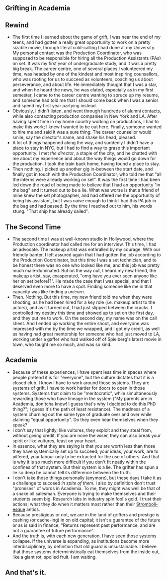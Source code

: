 ## Grifting in Academia

## Rewind
- The first time I learned about the game of grift, I was near the end of my teens, and had gotten a really great opportunity to work on a pretty sizable
movie, through literal cold-calling I had done at my University. My personal contact was the Production Coordinator, who was supposed to
be responsible for hiring all the Production Assistants (PAs) on set. It was my first year of undergraduate study, and it was a pretty big break.
The career centre, one of several places I volunteered my time, was headed by one of the kindest and most inspiring counsellors, who was rooting for us
to succeed as volunteers, coaching us about perseverance, and about life. He immediately thought that I was a star, and when he heard the news, he
was elated, especially as in my first semester, I came to the career centre wanting to spruce up my resume, and someone had told me that I should come back
when I was a senior and spend my first year partying instead.
- Obviously, I didn't listen, and went through hundreds of alumni contacts, while also contacting production companies in New York and LA. After
having spent time in my home country working on productions, I had to make this work; I knew I wanted to be out here. Finally, someone wanted to hire
me and said it was a sure thing. The career counsellor would smile, say the director's name, and shake his head, pleased.
- A lot of things happened along the way, and suddenly I didn't have a place to stay in NYC, but I had to find a way to grasp this important opportunity.
I met *the director*, a staple of the city, and he chatted with me about my experience and about the way things would go down for the production. I took
the train back home, having found a place to stay.
- Then nothing. I picked up another gig in-between the start date, and finally got in touch with the Production Coordinator, who told me that "all
the interns were already working on set". It was the first time I had been led down the road of being made to believe that I had an opportunity "in
the bag" and it turned out to be a lie. What was worse is that a friend of mine knew the set photographer, and had offered me the opportunity of
being his assistant, but I was naive enough to think I had this PA job in the bag and had passed. By the time I reached out to him, his words stung.
"That ship has already sailed".

## The Second Time
- The second time I was at well-known studio in Hollywood, where the Production coordinator had called me for an interview. This time, I had an advocate.
The makeup artist was enthralled by my courage. With our friendly banter, I left assured again that I had gotten the job according to the Production
Coordinator, but this time I was a set technician, and to be honest there was no one who looked like me, and this job was pretty much male-dominated.
But on the way out, I heard my new friend, the makeup artist, say, exasperated, "omg have you ever seen anyone like her on set before!?". He made the case that I was special,
and that I deserved even more to have a spot. Finding someone like me in that capacity was like finding a *unicorn*.
- Then. Nothing. But this time, my new friend told me when they were shooting, as he had been hired for a key role (i.e. makeup artist to the actors), and as it turned out, I had just slipped between the cracks. I controlled
my destiny this time and showed up to set on the first day, and they put me to work. On the second day, my name was on the call sheet. And I ended up
working the entire shoot, and everyone was impressed with me by the time we wrapped, and I got my credit, as well as having had great mentorship for someone who had just moved to LA, working under a gaffer who had walked off of Spielberg's latest movie in town, who taught me so much, and was so kind.

## Academia
- Because of these experiences, I have spent less time in spaces where people pretend it is for "everyone", but the culture dictates that it is a closed
club. I know I have to work around those systems. They are systems of grift. I have to work harder for doors to open in those systems.
Systems that claim to be "meritocratic", while simultaneously rewarding those who have lineage in the system ("My parents are in Academia, don'tcha know! I guess that's why I decided to do this PhD thing?"; I guess it's the path of least resistance). The madness of a system churning out the same type of graduate over and over while claiming "equal opportunity". Do they even hear themselves when they speak? 
- I don't say that lightly; like vultures, they exploit and they steal from, without giving credit. If you are none the wiser, they can also break your spirit or like vultures, feast on your heart.
- In essence, what they are saying is that you are worth less than those they have systemically set up to succeed; your ideas, your work, are to pilfered, your labour only to be extracted for the use of others. And that is why it is so much more difficult if you don't fit neatly within the confines of that system. But their system is a lie. The grifter has spun a lie so deep he cannot tell its difference between the truth.
- I don't take those things personally (anymore), but these days I take it as a challenge to succeed *in spite of them*. I also by definition don't trust
"promises" of words in Academia. To me, they might was well be that of a snake oil salesman. Everyone is trying to make themselves and their
students seem big. Research labs in industry spin fool's gold. I trust their actions; what they do when it matters most rather than their [Stromboli-esque](https://en.wikipedia.org/wiki/Mangiafuoco) antics.
- Because prestigious or not, we are in the land of grifters and  prestige is cashing (or cache-ing) in on old capital; it isn't a guarantee of the future
or as is said in finance, "Returns represent past performance, and are not a guarantee of future performance".
- And the truth is, with each new generation, I have seen those systems collapse. If the universe is expanding, as institutions become more
interdisciplinary, by definition that old guard is unsustainable. I believe that those systems deterministically eat themselves from the inside out, like a giant rot, spoiled fruit. I am waiting.

## And that's it.
